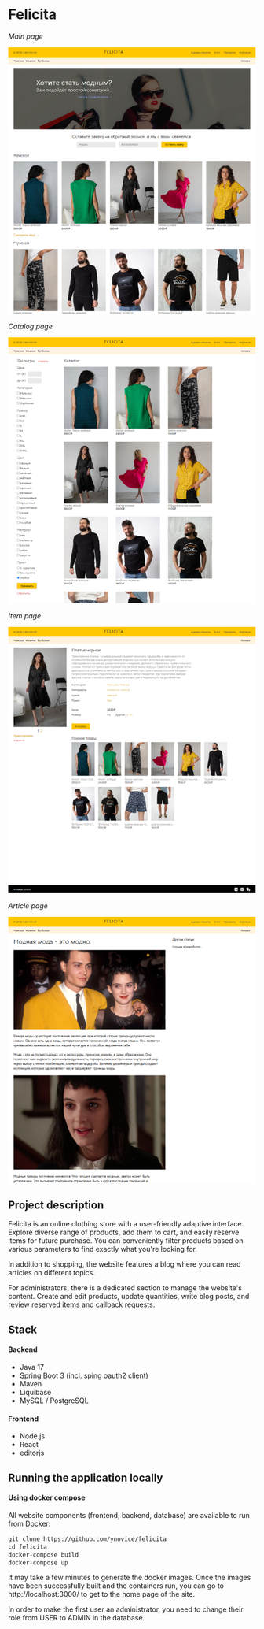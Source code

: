 # Felicita

*Main page*

![Main page](main-page-screenshot.png)

*Catalog page*

![Catalog page](catalog-page-screenshot.png)

*Item page*

![Item page](item-page-screenshot.png)

*Article page*

![Article page](article-page-screenshot.png)

## Project description

Felicita is an online clothing store with a user-friendly adaptive interface.
Explore diverse range of products, add them to cart, and easily reserve items for future 
purchase. You can conveniently filter products based on various parameters to find exactly 
what you're looking for.

In addition to shopping, the website features a blog where you can read articles on different topics.

For administrators, there is a dedicated section to manage the website's content. Create and edit 
products, update quantities, write blog posts, and review reserved items and callback requests.

## Stack

#### Backend

- Java 17
- Spring Boot 3 (incl. sping oauth2 client)
- Maven
- Liquibase
- MySQL / PostgreSQL

#### Frontend

- Node.js
- React
- editorjs

## Running the application locally

#### Using docker compose

All website components (frontend, backend, database) are available to run from Docker:

```shell
git clone https://github.com/ynovice/felicita
cd felicita
docker-compose build
docker-compose up
```

It may take a few minutes to generate the docker images. Once the images have been successfully built and the
containers run, you can go to http://localhost:3000/ to get to the home page of the site.

In order to make the first user an administrator, you need to change their role from USER to ADMIN in the database.